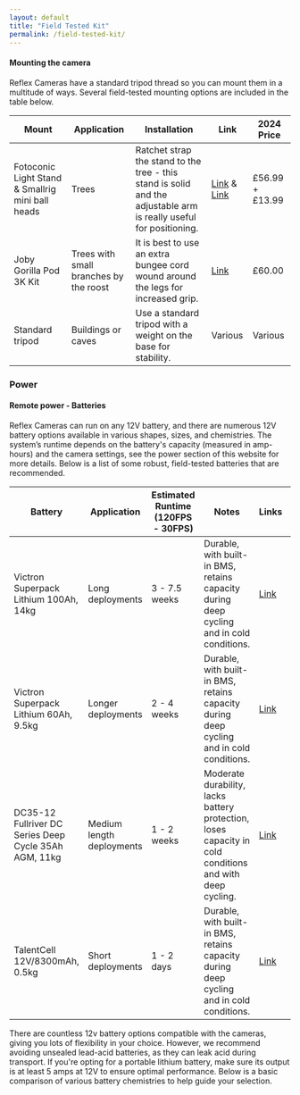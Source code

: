 ```yaml
---
layout: default
title: "Field Tested Kit"
permalink: /field-tested-kit/
---
```


#### Mounting the camera
Reflex Cameras have a standard tripod thread so you can mount them in a multitude of ways. Several field-tested mounting options are included in the table below.

| Mount                                                                   | Application                                                | Installation                                                                 | Link                                                                                                       | 2024 Price   |
|---------------------------------------------------------------------------|------------------------------------------------------------|-----------------------------------------------------------------------------|------------------------------------------------------------------------------------------------------------|--------------|
| Fotoconic Light Stand & Smallrig mini ball heads                           | Trees                                                      | Ratchet strap the stand to the tree - this stand is solid and the adjustable arm is really useful for positioning. | [Link](https://www.amazon.co.uk/Fotoconic-Photography-Studio-Strobe-Lighting/dp/B07CJWTDD1) & [Link](https://www.amazon.co.uk/dp/B076V6535L?ref_=cm_sw_r_cp_ud_dp_QNEXBSNGNXV7DXAWAWJ7) | £56.99 + £13.99 |
| Joby Gorilla Pod 3K Kit                                                  | Trees with small branches by the roost           | It is best to use an extra bungee cord wound around the legs for increased grip. | [Link](https://www.wexphotovideo.com/joby-gorillapod-3k-kit-mii-3127827/)                                               | £60.00  |
| Standard tripod                                                           | Buildings or caves                                         | Use a standard tripod with a weight on the base for stability.               | Various   | Various  

### Power

#### Remote power - Batteries
Reflex Cameras can run on any 12V battery, and there are numerous 12V battery options available in various shapes, sizes, and chemistries. The system’s runtime depends on the battery's capacity (measured in amp-hours) and the camera settings, see the power section of this website for more details. Below is a list of some robust, field-tested batteries that are recommended.

| Battery                                                     | Application               | Estimated Runtime (120FPS - 30FPS) | Notes                                                                                          | Links                                                                                             | 2024 Price |
|-------------------------------------------------------------|--------------------------|------------------------------------|------------------------------------------------------------------------------------------------|---------------------------------------------------------------------------------------------------|-------------|
| Victron Superpack Lithium 100Ah, 14kg                       | Long deployments         | 3 - 7.5 weeks                      | Durable, with built-in BMS, retains capacity during deep cycling and in cold conditions.       | [Link](https://www.visionmarine.co.uk/victron-energy-lithium-superpack-12-8v-100ah-m8-high-current-bat512110710-bat512110710.html)                               | £412.00     |
| Victron Superpack Lithium 60Ah, 9.5kg                       | Longer deployments       | 2 - 4 weeks                        | Durable, with built-in BMS, retains capacity during deep cycling and in cold conditions.       | [Link](https://www.visionmarine.co.uk/victron-energy-lithium-superpack-128v-60ah-m6-bat512060705-bat512060705.html) | £280.00     |
| DC35-12 Fullriver DC Series Deep Cycle 35Ah AGM, 11kg       | Medium length deployments| 1 - 2 weeks                        | Moderate durability, lacks battery protection, loses capacity in cold conditions and with deep cycling. | [Link](https://www.powerland.co.uk/collections/fullriver-deep-cycle-leisure-batteries/products/dc35-12-fullriver-dc-series-deep-cycle-agm-mobility-leisure-battery-35ah-u1) | £119.35     |
| TalentCell 12V/8300mAh, 0.5kg                               | Short deployments        | 1 - 2 days                         | Durable, with built-in BMS, retains capacity during deep cycling and in cold conditions.       | [Link](https://www.amazon.co.uk/dp/B06Y5G3C8Z?psc=1&ref=ppx_yo2ov_dt_b_product_details)           | £81.99      |


<!-- Add a blank line below -->

There are countless 12v battery options compatible with the cameras, giving you lots of flexibility in your choice. However, we recommend avoiding unsealed lead-acid batteries, as they can leak acid during transport. If you're opting for a portable lithium battery, make sure its output is at least 5 amps at 12V to ensure optimal performance. Below is a basic comparison of various battery chemistries to help guide your selection.